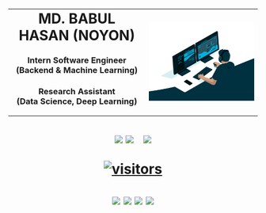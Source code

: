 <table style="border-collapse: collapse; border: none;">
     <tr>
        <td width="55%">
            <h1 align="center" style="margin-top: 0;margin-bottom: 0px"> MD. BABUL HASAN (NOYON)</h1>
            <h3 align="center">
                Intern Software Engineer<br> (Backend & Machine Learning)<br>
            </h3>
<h3 align="center">
                Research Assistant <br>(Data Science, Deep Learning)
            </h3>
        </td>
        <td>
            <img  src="analyst.gif" alt="Analyst">
        </td>
    </tr>
</table>

<h1 style="margin-top: 0px" align="center">

![](http://github-profile-summary-cards.vercel.app/api/cards/profile-details?username=bhyeanhasan&theme=default)
![](http://github-profile-summary-cards.vercel.app/api/cards/stats?username=bhyeanhasan&theme=default)
&nbsp;&nbsp;![](http://github-profile-summary-cards.vercel.app/api/cards/productive-time?username=bhyeanhasan&theme=default&utcOffset=8)

<a href="https://github.com/bhyeanhasan/"><img src="https://komarev.com/ghpvc/?username=bhyeanhasan" alt="visitors" /></a>


[//]: # (![]&#40;https://github-readme-stats.vercel.app/api?username=bhyeanhasan&show_icons=true&theme=tokyonight&#41;)
[<img src="https://img.shields.io/badge/portfolio-555555?style=for-the-badge&logo=Github&logoColor=000000&labelColor=red">](https://bhyeanhasan.github.io)
[<img src="https://img.shields.io/badge/LinkedIn-0077B5?style=for-the-badge&logo=linkedin&logoColor=white">](https://www.linkedin.com/in/bhyeanhasan)
[<img src="https://img.shields.io/badge/Gmail-D14836?style=for-the-badge&logo=gmail&logoColor=white">](mailto:bhyean@gmail.com)
[<img src="https://img.shields.io/badge/Facebook-1877F2?style=for-the-badge&logo=facebook&logoColor=white">](https://www.facebook.com/bhyeanhasan/)

</h1>